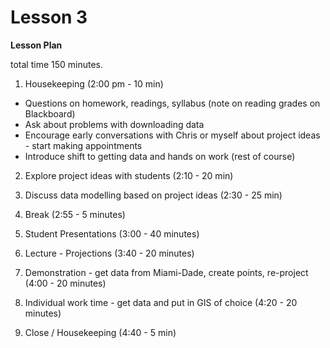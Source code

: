 Lesson 3  
========

**Lesson Plan**  

total time 150 minutes. 

1.   Housekeeping (2:00 pm - 10 min)  
   -   Questions on homework, readings, syllabus (note on reading grades on Blackboard)
   -   Ask about problems with downloading data
   -   Encourage early conversations with Chris or myself about project ideas - start making appointments
   -   Introduce shift to getting data and hands on work (rest of course)

2.   Explore project ideas with students (2:10 - 20 min)

3.   Discuss data modelling based on project ideas (2:30 - 25 min) 

4.   Break (2:55 - 5 minutes)

5.   Student Presentations (3:00 - 40 minutes)

6.   Lecture - Projections (3:40 - 20 minutes)

7.   Demonstration - get data from Miami-Dade, create points, re-project (4:00 - 20 minutes)

8.   Individual work time - get data and put in GIS of choice (4:20 - 20 minutes)

9.   Close / Housekeeping (4:40 - 5 min)